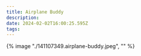 ```yaml
---
title: Airplane Buddy
description: 
date: 2024-02-02T16:00:25.595Z
tags: 
---
```

{% image "./141107349.airplane-buddy.jpeg", "" %}